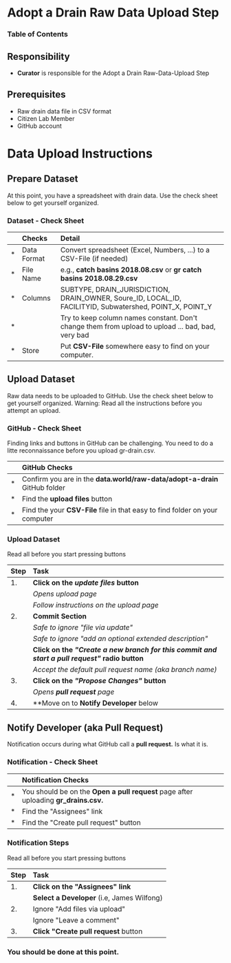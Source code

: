 # Adopt a Drain Raw Data Upload Step
### Table of Contents

## Responsibility
* **Curator** is responsible for the Adopt a Drain Raw-Data-Upload Step

## Prerequisites
* Raw drain data file in CSV format
* Citizen Lab Member
* GitHub account


# Data Upload Instructions

## Prepare Dataset
At this point, you have a spreadsheet with drain data.  Use the check sheet below to get yourself organized.

### Dataset - Check Sheet

|    | Checks | Detail |
| :- | :- | :- |
| * | Data Format | Convert spreadsheet (Excel, Numbers, ...) to a CSV-File (if needed)  |
| * | File Name | e.g., **catch basins 2018.08.csv** or **gr catch basins 2018.08.29.csv** |
| * | Columns | SUBTYPE, DRAIN_JURISDICTION, DRAIN_OWNER, Soure_ID, LOCAL_ID, FACILITYID, Subwatershed, POINT_X, POINT_Y  |
| * |  | Try to keep column names constant. Don't change them from upload to upload ... bad, bad, very bad |
| * | Store | Put **CSV-File** somewhere easy to find on your computer. |


## Upload Dataset
Raw data needs to be uploaded to GitHub. Use the check sheet below to get yourself organized.
Warning: Read all the instructions before you attempt an upload.

### GitHub - Check Sheet
 Finding links and buttons in GitHub can be challenging.  You need to do a litte reconnaissance before you upload gr-drain.csv.

|    | GitHub Checks |
| :- | :- |
| * |  Confirm you are in the **data.world/raw-data/adopt-a-drain** GitHub folder   |
| * |  Find the **upload files** button  |
| * |  Find the your **CSV-File** file in that easy to find folder on your computer  |

### Upload Dataset
Read all before you start pressing buttons

| Step |  Task |
| :- | :- |
| 1. | **Click on the _update files_ button**  |
|   | _Opens upload page_ |
|   | _Follow instructions on the upload page_ |
| 2. | **Commit Section** |
|   | _Safe to ignore "file via update"_   |
|   | _Safe to ignore "add an optional extended description"_   |
|   | **Click on the _"Create a new branch for this commit and start a pull request"_ radio button** |
|   | _Accept the default pull request name (aka branch name)_
| 3. | **Click on the _"Propose Changes"_ button** |
|   | _Opens **pull request** page_ |
| 4. | **Move on to **Notify Developer** below|


## Notify Developer (aka Pull Request)
Notification occurs during what GitHub call a **pull request.**  Is what it is.  

### Notification - Check Sheet

|    | Notification Checks |
| :- | :- |
| * | You should be on the **Open a pull request** page after uploading **gr_drains.csv.**  |
| * |  Find the "Assignees" link  |
| * |  Find the "Create pull request" button |

### Notification Steps
Read all before you start pressing buttons

| Step |  Task |
| :- | :- |
| 1. | **Click on the "Assignees" link** |
|   | **Select a Developer** (i.e, James Wilfong) |
| 2. | Ignore "Add files via upload" |
|   | Ignore "Leave a comment" |
| 3. | **Click "Create pull request** button |

### You should be done at this point.
